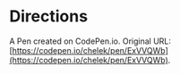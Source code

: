 # Directions

A Pen created on CodePen.io. Original URL: [https://codepen.io/chelek/pen/ExVVQWb](https://codepen.io/chelek/pen/ExVVQWb).


